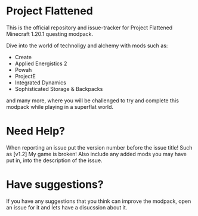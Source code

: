 Project Flattened
======
This is the official repository and issue-tracker for Project Flattened Minecraft 1.20.1 questing modpack.

Dive into the world of technoligy and alchemy with mods such as:

* Create
* Applied Energistics 2
* Powah
* ProjectE
* Integrated Dynamics
* Sophisticated Storage & Backpacks 

and many more, where you will be challenged to try and complete this modpack while playing in a superflat world. 

Need Help?
======
When reporting an issue put the version number before the issue title! Such as [v1.2] My game is broken! Also include any added mods you may have put in, into the description of the issue.

Have suggestions?
======
If you have any suggestions that you think can improve the modpack, open an issue for it and lets have a disucssion about it. 